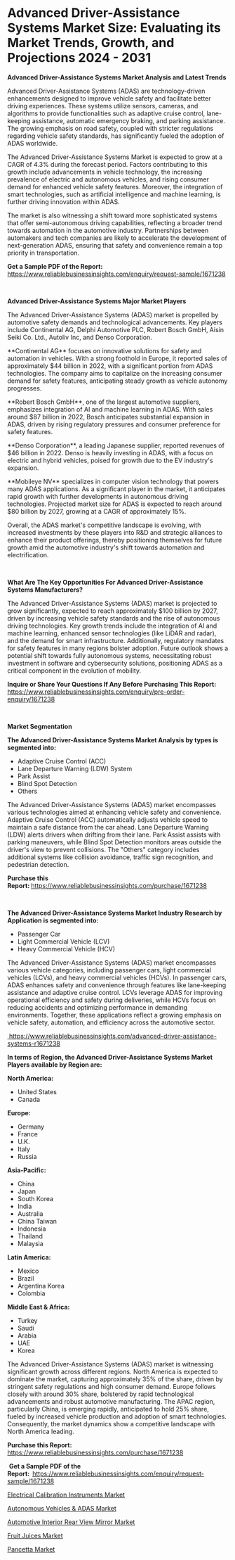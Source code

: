 <p><h1>Advanced Driver-Assistance Systems Market Size: Evaluating its Market Trends, Growth, and Projections 2024 - 2031</h1></p><p><strong>Advanced Driver-Assistance Systems Market Analysis and Latest Trends</strong></p>
<p><p>Advanced Driver-Assistance Systems (ADAS) are technology-driven enhancements designed to improve vehicle safety and facilitate better driving experiences. These systems utilize sensors, cameras, and algorithms to provide functionalities such as adaptive cruise control, lane-keeping assistance, automatic emergency braking, and parking assistance. The growing emphasis on road safety, coupled with stricter regulations regarding vehicle safety standards, has significantly fueled the adoption of ADAS worldwide.</p><p>The Advanced Driver-Assistance Systems Market is expected to grow at a CAGR of 4.3% during the forecast period. Factors contributing to this growth include advancements in vehicle technology, the increasing prevalence of electric and autonomous vehicles, and rising consumer demand for enhanced vehicle safety features. Moreover, the integration of smart technologies, such as artificial intelligence and machine learning, is further driving innovation within ADAS. </p><p>The market is also witnessing a shift toward more sophisticated systems that offer semi-autonomous driving capabilities, reflecting a broader trend towards automation in the automotive industry. Partnerships between automakers and tech companies are likely to accelerate the development of next-generation ADAS, ensuring that safety and convenience remain a top priority in transportation.</p></p>
<p><strong>Get a Sample PDF of the Report:&nbsp;</strong> <a href="https://www.reliablebusinessinsights.com/enquiry/request-sample/1671238?utm_campaign=39&utm_medium=2&utm_source=Github&utm_content=ia&utm_term=10102024&utm_id=advanced-driver-assistance-systems">https://www.reliablebusinessinsights.com/enquiry/request-sample/1671238</a></p>
<p>&nbsp;</p>
<p><strong>Advanced Driver-Assistance Systems Major Market Players</strong></p>
<p><p>The Advanced Driver-Assistance Systems (ADAS) market is propelled by automotive safety demands and technological advancements. Key players include Continental AG, Delphi Automotive PLC, Robert Bosch GmbH, Aisin Seiki Co. Ltd., Autoliv Inc, and Denso Corporation.</p><p>**Continental AG** focuses on innovative solutions for safety and automation in vehicles. With a strong foothold in Europe, it reported sales of approximately $44 billion in 2022, with a significant portion from ADAS technologies. The company aims to capitalize on the increasing consumer demand for safety features, anticipating steady growth as vehicle autonomy progresses.</p><p>**Robert Bosch GmbH**, one of the largest automotive suppliers, emphasizes integration of AI and machine learning in ADAS. With sales around $87 billion in 2022, Bosch anticipates substantial expansion in ADAS, driven by rising regulatory pressures and consumer preference for safety features.</p><p>**Denso Corporation**, a leading Japanese supplier, reported revenues of $46 billion in 2022. Denso is heavily investing in ADAS, with a focus on electric and hybrid vehicles, poised for growth due to the EV industry's expansion.</p><p>**Mobileye NV** specializes in computer vision technology that powers many ADAS applications. As a significant player in the market, it anticipates rapid growth with further developments in autonomous driving technologies. Projected market size for ADAS is expected to reach around $80 billion by 2027, growing at a CAGR of approximately 15%.</p><p>Overall, the ADAS market's competitive landscape is evolving, with increased investments by these players into R&D and strategic alliances to enhance their product offerings, thereby positioning themselves for future growth amid the automotive industry's shift towards automation and electrification.</p></p>
<p>&nbsp;</p>
<p><strong>What Are The Key Opportunities For Advanced Driver-Assistance Systems Manufacturers?</strong></p>
<p><p>The Advanced Driver-Assistance Systems (ADAS) market is projected to grow significantly, expected to reach approximately $100 billion by 2027, driven by increasing vehicle safety standards and the rise of autonomous driving technologies. Key growth trends include the integration of AI and machine learning, enhanced sensor technologies (like LiDAR and radar), and the demand for smart infrastructure. Additionally, regulatory mandates for safety features in many regions bolster adoption. Future outlook shows a potential shift towards fully autonomous systems, necessitating robust investment in software and cybersecurity solutions, positioning ADAS as a critical component in the evolution of mobility.</p></p>
<p><strong>Inquire or Share Your Questions If Any Before Purchasing This Report:</strong> <a href="https://www.reliablebusinessinsights.com/enquiry/pre-order-enquiry/1671238?utm_campaign=39&utm_medium=2&utm_source=Github&utm_content=ia&utm_term=10102024&utm_id=advanced-driver-assistance-systems">https://www.reliablebusinessinsights.com/enquiry/pre-order-enquiry/1671238</a></p>
<p>&nbsp;</p>
<p><strong>Market Segmentation</strong></p>
<p><strong>The Advanced Driver-Assistance Systems Market Analysis by types is segmented into:</strong></p>
<p><ul><li>Adaptive Cruise Control (ACC)</li><li>Lane Departure Warning (LDW) System</li><li>Park Assist</li><li>Blind Spot Detection</li><li>Others</li></ul></p>
<p><p>The Advanced Driver-Assistance Systems (ADAS) market encompasses various technologies aimed at enhancing vehicle safety and convenience. Adaptive Cruise Control (ACC) automatically adjusts vehicle speed to maintain a safe distance from the car ahead. Lane Departure Warning (LDW) alerts drivers when drifting from their lane. Park Assist assists with parking maneuvers, while Blind Spot Detection monitors areas outside the driver's view to prevent collisions. The "Others" category includes additional systems like collision avoidance, traffic sign recognition, and pedestrian detection.</p></p>
<p><strong>Purchase this Report:&nbsp;</strong><a href="https://www.reliablebusinessinsights.com/purchase/1671238?utm_campaign=39&utm_medium=2&utm_source=Github&utm_content=ia&utm_term=10102024&utm_id=advanced-driver-assistance-systems">https://www.reliablebusinessinsights.com/purchase/1671238</a></p>
<p>&nbsp;</p>
<p><strong>The Advanced Driver-Assistance Systems Market Industry Research by Application is segmented into:</strong></p>
<p><ul><li>Passenger Car</li><li>Light Commercial Vehicle (LCV)</li><li>Heavy Commercial Vehicle (HCV)</li></ul></p>
<p><p>The Advanced Driver-Assistance Systems (ADAS) market encompasses various vehicle categories, including passenger cars, light commercial vehicles (LCVs), and heavy commercial vehicles (HCVs). In passenger cars, ADAS enhances safety and convenience through features like lane-keeping assistance and adaptive cruise control. LCVs leverage ADAS for improving operational efficiency and safety during deliveries, while HCVs focus on reducing accidents and optimizing performance in demanding environments. Together, these applications reflect a growing emphasis on vehicle safety, automation, and efficiency across the automotive sector.</p></p>
<p><a href="https://www.reliablebusinessinsights.com/advanced-driver-assistance-systems-r1671238?utm_campaign=39&utm_medium=2&utm_source=Github&utm_content=ia&utm_term=10102024&utm_id=advanced-driver-assistance-systems">&nbsp;https://www.reliablebusinessinsights.com/advanced-driver-assistance-systems-r1671238</a></p>
<p><strong>In terms of Region, the Advanced Driver-Assistance Systems Market Players available by Region are:</strong></p>
<p>
    <p> <strong> North America: </strong>
        <ul>
            <li>United States</li>
            <li>Canada</li>
        </ul>
        </p> 
    <p> <strong> Europe: </strong>
        <ul>
            <li>Germany</li>
            <li>France</li>
            <li>U.K.</li>
            <li>Italy</li>
            <li>Russia</li>
        </ul>
        </p> 
    <p> <strong> Asia-Pacific: </strong>
        <ul>
            <li>China</li>
            <li>Japan</li>
            <li>South Korea</li>
            <li>India</li>
            <li>Australia</li>
            <li>China Taiwan</li>
            <li>Indonesia</li>
            <li>Thailand</li>
            <li>Malaysia</li>
        </ul>
        </p> 
    <p> <strong> Latin America: </strong>
        <ul>
            <li>Mexico</li>
            <li>Brazil</li>
            <li>Argentina Korea</li>
            <li>Colombia</li>
        </ul>
        </p> 
    <p> <strong> Middle East & Africa: </strong>
        <ul>
            <li>Turkey</li>
            <li>Saudi</li>
            <li>Arabia</li>
            <li>UAE</li>
            <li>Korea</li>
        </ul>
    </p>
    </p>
<p><p>The Advanced Driver-Assistance Systems (ADAS) market is witnessing significant growth across different regions. North America is expected to dominate the market, capturing approximately 35% of the share, driven by stringent safety regulations and high consumer demand. Europe follows closely with around 30% share, bolstered by rapid technological advancements and robust automotive manufacturing. The APAC region, particularly China, is emerging rapidly, anticipated to hold 25% share, fueled by increased vehicle production and adoption of smart technologies. Consequently, the market dynamics show a competitive landscape with North America leading.</p></p>
<p><strong>Purchase this Report: </strong><a href="https://www.reliablebusinessinsights.com/purchase/1671238?utm_campaign=39&utm_medium=2&utm_source=Github&utm_content=ia&utm_term=10102024&utm_id=advanced-driver-assistance-systems">https://www.reliablebusinessinsights.com/purchase/1671238</a></p>
<p>&nbsp;<strong>Get a Sample PDF of the Report:&nbsp;&nbsp;</strong><a href="https://www.reliablebusinessinsights.com/enquiry/request-sample/1671238?utm_campaign=39&utm_medium=2&utm_source=Github&utm_content=ia&utm_term=10102024&utm_id=advanced-driver-assistance-systems">https://www.reliablebusinessinsights.com/enquiry/request-sample/1671238</a></p>
<p><strong></strong></p>
<p><p><a href="https://www.linkedin.com/pulse/strategic-roadmap-global-electrical-calibration-instruments-market-7spjc?utm_campaign=39&utm_medium=2&utm_source=Github&utm_content=ia&utm_term=10102024&utm_id=advanced-driver-assistance-systems">Electrical Calibration Instruments Market</a></p><p><a href="https://github.com/KejsiLoshi121/Market-Research-Report-List-1/blob/main/autonomous-vehicles-adas-market.md?utm_campaign=39&utm_medium=2&utm_source=Github&utm_content=ia&utm_term=10102024&utm_id=advanced-driver-assistance-systems">Autonomous Vehicles & ADAS Market</a></p><p><a href="https://github.com/delorasywf/Market-Research-Report-List-1/blob/main/automotive-interior-rear-view-mirror-market.md?utm_campaign=39&utm_medium=2&utm_source=Github&utm_content=ia&utm_term=10102024&utm_id=advanced-driver-assistance-systems">Automotive Interior Rear View Mirror Market</a></p><p><a href="https://issuu.com/reportprime-2/docs/fruit-juices-market-size-2030.pptx_fd22249b017aef?utm_campaign=39&utm_medium=2&utm_source=Github&utm_content=ia&utm_term=10102024&utm_id=advanced-driver-assistance-systems">Fruit Juices Market</a></p><p><a href="https://issuu.com/reportprime-2/docs/pancetta-market-size-2030.pptx_c1db836970d261?utm_campaign=39&utm_medium=2&utm_source=Github&utm_content=ia&utm_term=10102024&utm_id=advanced-driver-assistance-systems">Pancetta Market</a></p></p>